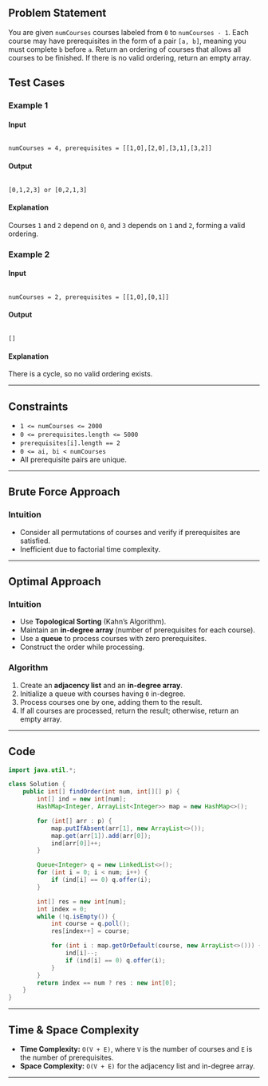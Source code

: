 ## Problem Statement
You are given `numCourses` courses labeled from `0` to `numCourses - 1`. Each course may have prerequisites in the form of a pair `[a, b]`, meaning you must complete `b` before `a`. Return an ordering of courses that allows all courses to be finished. If there is no valid ordering, return an empty array.

## Test Cases
### **Example 1**
#### **Input**
```

numCourses = 4, prerequisites = [[1,0],[2,0],[3,1],[3,2]]

```
#### **Output**
```

[0,1,2,3] or [0,2,1,3]

```
#### **Explanation**
Courses `1` and `2` depend on `0`, and `3` depends on `1` and `2`, forming a valid ordering.

### **Example 2**
#### **Input**
```

numCourses = 2, prerequisites = [[1,0],[0,1]]

```
#### **Output**
```

[]

````
#### **Explanation**
There is a cycle, so no valid ordering exists.

---

## Constraints
- `1 <= numCourses <= 2000`
- `0 <= prerequisites.length <= 5000`
- `prerequisites[i].length == 2`
- `0 <= ai, bi < numCourses`
- All prerequisite pairs are unique.

---

## **Brute Force Approach**
### **Intuition**
- Consider all permutations of courses and verify if prerequisites are satisfied.
- Inefficient due to factorial time complexity.

---

## **Optimal Approach**
### **Intuition**
- Use **Topological Sorting** (Kahn’s Algorithm).
- Maintain an **in-degree array** (number of prerequisites for each course).
- Use a **queue** to process courses with zero prerequisites.
- Construct the order while processing.

### **Algorithm**
1. Create an **adjacency list** and an **in-degree array**.
2. Initialize a queue with courses having `0` in-degree.
3. Process courses one by one, adding them to the result.
4. If all courses are processed, return the result; otherwise, return an empty array.

---

## **Code**
```java
import java.util.*;

class Solution {
    public int[] findOrder(int num, int[][] p) {
        int[] ind = new int[num];
        HashMap<Integer, ArrayList<Integer>> map = new HashMap<>();

        for (int[] arr : p) {
            map.putIfAbsent(arr[1], new ArrayList<>());
            map.get(arr[1]).add(arr[0]);
            ind[arr[0]]++;
        }

        Queue<Integer> q = new LinkedList<>();
        for (int i = 0; i < num; i++) {
            if (ind[i] == 0) q.offer(i);
        }

        int[] res = new int[num];
        int index = 0;
        while (!q.isEmpty()) {
            int course = q.poll();
            res[index++] = course;

            for (int i : map.getOrDefault(course, new ArrayList<>())) {
                ind[i]--;
                if (ind[i] == 0) q.offer(i);
            }
        }
        return index == num ? res : new int[0];
    }
}
````

---

## **Time & Space Complexity**

- **Time Complexity:** `O(V + E)`, where `V` is the number of courses and `E` is the number of prerequisites.
- **Space Complexity:** `O(V + E)` for the adjacency list and in-degree array.
---
